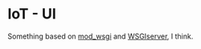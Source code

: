 # IoT - UI

Something based on [mod_wsgi](https://github.com/GrahamDumpleton/mod_wsgi)
and [WSGIserver](https://fgallaire.github.io/wsgiserver/), I think.

